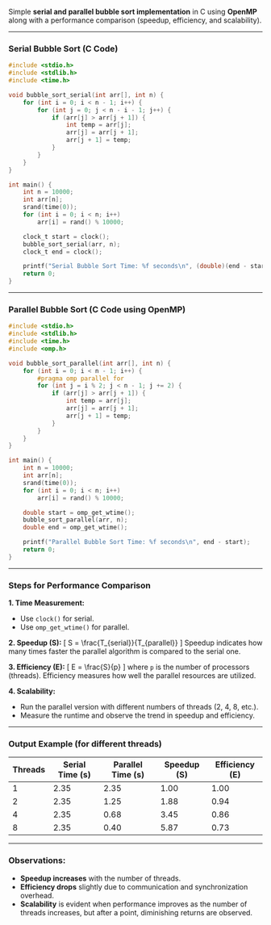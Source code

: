Simple **serial and parallel bubble sort implementation** in C using **OpenMP** along with a performance comparison (speedup, efficiency, and scalability).

---

### **Serial Bubble Sort (C Code)**

```c
#include <stdio.h>
#include <stdlib.h>
#include <time.h>

void bubble_sort_serial(int arr[], int n) {
    for (int i = 0; i < n - 1; i++) {
        for (int j = 0; j < n - i - 1; j++) {
            if (arr[j] > arr[j + 1]) {
                int temp = arr[j];
                arr[j] = arr[j + 1];
                arr[j + 1] = temp;
            }
        }
    }
}

int main() {
    int n = 10000;
    int arr[n];
    srand(time(0));
    for (int i = 0; i < n; i++)
        arr[i] = rand() % 10000;

    clock_t start = clock();
    bubble_sort_serial(arr, n);
    clock_t end = clock();

    printf("Serial Bubble Sort Time: %f seconds\n", (double)(end - start) / CLOCKS_PER_SEC);
    return 0;
}
```

---

### **Parallel Bubble Sort (C Code using OpenMP)**

```c
#include <stdio.h>
#include <stdlib.h>
#include <time.h>
#include <omp.h>

void bubble_sort_parallel(int arr[], int n) {
    for (int i = 0; i < n - 1; i++) {
        #pragma omp parallel for
        for (int j = i % 2; j < n - 1; j += 2) {
            if (arr[j] > arr[j + 1]) {
                int temp = arr[j];
                arr[j] = arr[j + 1];
                arr[j + 1] = temp;
            }
        }
    }
}

int main() {
    int n = 10000;
    int arr[n];
    srand(time(0));
    for (int i = 0; i < n; i++)
        arr[i] = rand() % 10000;

    double start = omp_get_wtime();
    bubble_sort_parallel(arr, n);
    double end = omp_get_wtime();

    printf("Parallel Bubble Sort Time: %f seconds\n", end - start);
    return 0;
}
```

---

### **Steps for Performance Comparison**

**1. Time Measurement:**
   - Use `clock()` for serial.
   - Use `omp_get_wtime()` for parallel.

**2. Speedup (S):**
   \[
   S = \frac{T_{serial}}{T_{parallel}}
   \]
   Speedup indicates how many times faster the parallel algorithm is compared to the serial one.

**3. Efficiency (E):**
   \[
   E = \frac{S}{p}
   \]
   where `p` is the number of processors (threads). Efficiency measures how well the parallel resources are utilized.

**4. Scalability:**
   - Run the parallel version with different numbers of threads (2, 4, 8, etc.).
   - Measure the runtime and observe the trend in speedup and efficiency.

---

### **Output Example (for different threads)**

| **Threads** | **Serial Time (s)** | **Parallel Time (s)** | **Speedup (S)** | **Efficiency (E)** |
|-------------|----------------------|------------------------|------------------|--------------------|
| 1           | 2.35                 | 2.35                   | 1.00             | 1.00               |
| 2           | 2.35                 | 1.25                   | 1.88             | 0.94               |
| 4           | 2.35                 | 0.68                   | 3.45             | 0.86               |
| 8           | 2.35                 | 0.40                   | 5.87             | 0.73               |

---

### **Observations:**
- **Speedup increases** with the number of threads.
- **Efficiency drops** slightly due to communication and synchronization overhead.
- **Scalability** is evident when performance improves as the number of threads increases, but after a point, diminishing returns are observed.
